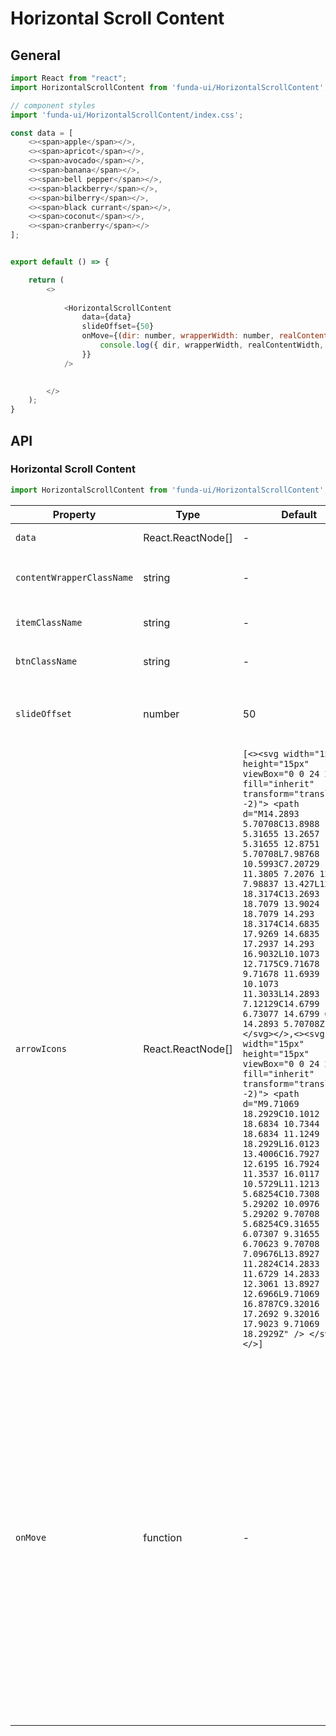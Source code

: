 # Horizontal Scroll Content


## General

```js
import React from "react";
import HorizontalScrollContent from 'funda-ui/HorizontalScrollContent';

// component styles
import 'funda-ui/HorizontalScrollContent/index.css';

const data = [
    <><span>apple</span></>,
    <><span>apricot</span></>,
    <><span>avocado</span></>,
    <><span>banana</span></>,
    <><span>bell pepper</span></>,
    <><span>blackberry</span></>,
    <><span>bilberry</span></>,
    <><span>black currant</span></>,
    <><span>coconut</span></>,
    <><span>cranberry</span></>
];


export default () => {

    return (
        <>
          
            <HorizontalScrollContent 
                data={data}
                slideOffset={50}
                onMove={(dir: number, wrapperWidth: number, realContentWidth: number, moveOffset: number) => {
                    console.log({ dir, wrapperWidth, realContentWidth, moveOffset });
                }}
            />

          
        </>
    );
}
```


## API

### Horizontal Scroll Content
```js
import HorizontalScrollContent from 'funda-ui/HorizontalScrollContent';
```
| Property | Type | Default | Description | Required |
| --- | --- | --- | --- | --- |
| `data` | React.ReactNode[]  | - | Set a default value | - |
| `contentWrapperClassName` | string | - | The class name of the content wrapper. for `<ul>` | - |
| `itemClassName` | string | - | The class name of each item. for `<li>` | - |
| `btnClassName` | string | - | The class name of button. for `<button>` | - |
| `slideOffset` | number  | 50 | The speed of horizontal line scrolling, the value is one pixel length. | - |
| `arrowIcons` | React.ReactNode[] | `[<><svg width="15px" height="15px" viewBox="0 0 24 24" fill="inherit" transform="translate(0 -2)"> <path d="M14.2893 5.70708C13.8988 5.31655 13.2657 5.31655 12.8751 5.70708L7.98768 10.5993C7.20729 11.3805 7.2076 12.6463 7.98837 13.427L12.8787 18.3174C13.2693 18.7079 13.9024 18.7079 14.293 18.3174C14.6835 17.9269 14.6835 17.2937 14.293 16.9032L10.1073 12.7175C9.71678 12.327 9.71678 11.6939 10.1073 11.3033L14.2893 7.12129C14.6799 6.73077 14.6799 6.0976 14.2893 5.70708Z" /> </svg></>,<><svg width="15px" height="15px" viewBox="0 0 24 24" fill="inherit" transform="translate(0 -2)"> <path d="M9.71069 18.2929C10.1012 18.6834 10.7344 18.6834 11.1249 18.2929L16.0123 13.4006C16.7927 12.6195 16.7924 11.3537 16.0117 10.5729L11.1213 5.68254C10.7308 5.29202 10.0976 5.29202 9.70708 5.68254C9.31655 6.07307 9.31655 6.70623 9.70708 7.09676L13.8927 11.2824C14.2833 11.6729 14.2833 12.3061 13.8927 12.6966L9.71069 16.8787C9.32016 17.2692 9.32016 17.9023 9.71069 18.2929Z" /> </svg></>]` | Set left/right icon. Use an array to set four icons. | - |
| `onMove` | function  | - | Call a function when an form field gets focus. It returns two callback values. <br /> <ol><li>The one is the direction in which the content moves, the value is `-1` or `1` (**Number**)</li><li>The second parameter is content wrapper width (**Number**)</li><li>The third parameter is the actual content width (**Number**)</li><li>The last is displacement offset (**Number**).</li></ol> | - |


